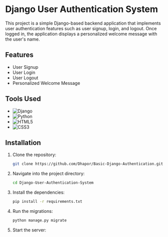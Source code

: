 # Django User Authentication System

This project is a simple Django-based backend application that implements user authentication features such as user signup, login, and logout. Once logged in, the application displays a personalized welcome message with the user's name.

## Features
- User Signup
- User Login
- User Logout
- Personalized Welcome Message

## Tools Used
- ![Django](https://img.shields.io/badge/Django-092E20?style=for-the-badge&logo=django&logoColor=white)
- ![Python](https://img.shields.io/badge/Python-3776AB?style=for-the-badge&logo=python&logoColor=white)
- ![HTML5](https://img.shields.io/badge/HTML5-E34F26?style=for-the-badge&logo=html5&logoColor=white)
- ![CSS3](https://img.shields.io/badge/CSS3-1572B6?style=for-the-badge&logo=css3&logoColor=white)

## Installation

1. Clone the repository:
   ```bash
   git clone https://github.com/Dhapor/Basic-Django-Authentication.git

2. Navigate into the project directory:
      ```bash
   cd Django-User-Authentication-System

3. Install the dependencies:
      ```bash
   pip install -r requirements.txt

4. Run the migrations:
      ```bash
   python manage.py migrate

5. Start the server:
      ```bashpython manage.py runserver




